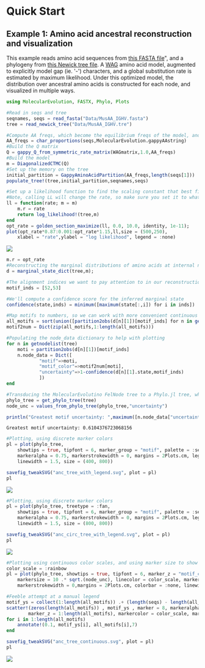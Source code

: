 # Quick Start

## Example 1: Amino acid ancestral reconstruction and visualization

This example reads amino acid sequences from [this FASTA file](https://raw.githubusercontent.com/MurrellGroup/MolecularEvolution.jl/main/docs/src/MusAA_IGHV.fasta)", and a phylogeny from [this Newick tree file](https://raw.githubusercontent.com/MurrellGroup/MolecularEvolution.jl/main/docs/src/MusAA_IGHV.tre). A [WAG](https://www.ebi.ac.uk/goldman-srv/WAG/) amino acid model, augmented to explicitly model gap (ie. '-') characters, and a global substitution rate is estimated by maximum likelihood. Under this optimized model, the distribution over ancestral amino acids is constructed for each node, and visualized in multiple ways.

```julia
using MolecularEvolution, FASTX, Phylo, Plots

#Read in seqs and tree
seqnames, seqs = read_fasta("Data/MusAA_IGHV.fasta")
tree = read_newick_tree("Data/MusAA_IGHV.tre")

#Compute AA freqs, which become the equilibrium freqs of the model, and the initial root freqs
AA_freqs = char_proportions(seqs,MolecularEvolution.gappyAAstring)
#Build the Q matrix
Q = gappy_Q_from_symmetric_rate_matrix(WAGmatrix,1.0,AA_freqs)
#Build the model
m = DiagonalizedCTMC(Q)
#Set up the memory on the tree
initial_partition = GappyAminoAcidPartition(AA_freqs,length(seqs[1]))
populate_tree!(tree,initial_partition,seqnames,seqs)

#Set up a likelihood function to find the scaling constant that best fits the branch lengths of the imported tree
#Note, calling LL will change the rate, so make sure you set it to what you want after this has been called
ll = function(rate; m = m)
    m.r = rate
    return log_likelihood!(tree,m)
end
opt_rate = golden_section_maximize(ll, 0.0, 10.0, identity, 1e-11);
plot(opt_rate*0.87:0.001:opt_rate*1.15,ll,size = (500,250),
    xlabel = "rate",ylabel = "log likelihood", legend = :none)
```
![](fig1.svg)

```julia
m.r = opt_rate
#Reconstructing the marginal distributions of amino acids at internal nodes
d = marginal_state_dict(tree,m);

#The alignment indices we want to pay attention to in our reconstructions
motif_inds = [52,53]

#We'll compute a confidence score for the inferred marginal state
confidence(state,inds) = minimum([maximum(state[:,i]) for i in inds])

#Map motifs to numbers, so we can work with more convenient continuous color scales
all_motifs = sort(union([partition2obs(d[n][1])[motif_inds] for n in getnodelist(tree)]))
motif2num = Dict(zip(all_motifs,1:length(all_motifs)))

#Populating the node_data dictionary to help with plotting
for n in getnodelist(tree)
    moti = partition2obs(d[n][1])[motif_inds]
    n.node_data = Dict([
            "motif"=>moti,
            "motif_color"=>motif2num[moti],
            "uncertainty"=>1-confidence(d[n][1].state,motif_inds)
            ])
end

#Transducing the MolecularEvolutino FelNode tree to a Phylo.jl tree, which migrates node_data as well
phylo_tree = get_phylo_tree(tree)
node_unc = values_from_phylo_tree(phylo_tree,"uncertainty")

println("Greatest motif uncertainty: ",maximum([n.node_data["uncertainty"] for n in getnodelist(tree)]))
```
```
Greatest motif uncertainty: 0.6104376723068156
```

```julia
#Plotting, using discrete marker colors
pl = plot(phylo_tree,
    showtips = true, tipfont = 6, marker_group = "motif", palette = :seaborn_bright,
    markeralpha = 0.75, markerstrokewidth = 0, margins = 2Plots.cm, legend = :topleft,
    linewidth = 1.5, size = (400, 800))

savefig_tweakSVG("anc_tree_with_legend.svg", plot = pl)
pl
```

![](anc_tree_with_legend.svg)


```julia
#Plotting, using discrete marker colors
pl = plot(phylo_tree, treetype = :fan,
    showtips = true, tipfont = 6, marker_group = "motif", palette = :seaborn_bright,
    markeralpha = 0.75, markerstrokewidth = 0, margins = 2Plots.cm, legend = :topleft,
    linewidth = 1.5, size = (800, 800))

savefig_tweakSVG("anc_circ_tree_with_legend.svg", plot = pl)
pl
```
![](anc_circ_tree_with_legend.svg)

```julia
#Plotting using continuous color scales, and using marker size to show uncertainty in reconstructions
color_scale = :rainbow
pl = plot(phylo_tree, showtips = true, tipfont = 6, marker_z = "motif_color", line_z = "motif_color",
    markersize = 10 .* sqrt.(node_unc), linecolor = color_scale, markercolor = color_scale, markeralpha = 0.75,
    markerstrokewidth = 0,margins = 2Plots.cm, colorbar = :none, linewidth = 2.5,  size = (400, 800))

#Feeble attempt at a manual legend
motif_ys = collect(1:length(all_motifs)) .+ (length(seqs) - length(all_motifs))
scatter!(zeros(length(all_motifs)) , motif_ys , marker = 8, markeralpha = 0.75,
        marker_z = 1:length(all_motifs), markercolor = color_scale, markerstrokewidth = 0.0)
for i in 1:length(all_motifs)
    annotate!(0.1, motif_ys[i], all_motifs[i],7)
end

savefig_tweakSVG("anc_tree_continuous.svg", plot = pl)
pl
```
![](anc_tree_continuous.svg)




